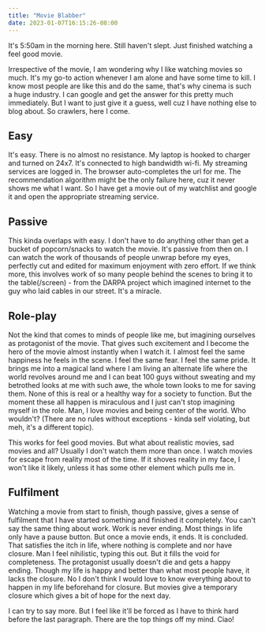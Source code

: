 ```yaml
---
title: "Movie Blabber"
date: 2023-01-07T16:15:26-08:00
---
```


It's 5:50am in the morning here. Still haven't slept. Just finished watching a feel good movie. 

Irrespective of the movie, I am wondering why I like watching movies so much. It's my go-to action whenever I am alone and have some time to kill. I know most people are like this and do the same, that's why cinema is such a huge industry. I can google and get the answer for this pretty much immediately. But I want to just give it a guess, well cuz I have nothing else to blog about. So crawlers, here I come.

## Easy
It's easy. There is no almost no resistance. My laptop is hooked to charger and turned on 24x7. It's connected to high bandwidth wi-fi. My streaming services are logged in. The browser auto-completes the url for me. The recommendation algorithm might be the only failure here, cuz it never shows me what I want. So I have get a movie out of my watchlist and google it and open the appropriate streaming service.   

## Passive
This kinda overlaps with easy. I don't have to do anything other than get a bucket of popcorn/snacks to watch the movie. It's passive from then on. I can watch the work of thousands of people unwrap before my eyes, perfectly cut and edited for maximum enjoyment with zero effort. If we think more, this involves work of so many people behind the scenes to bring it to the table(/screen) - from the DARPA project which imagined internet to the guy who laid cables in our street. It's a miracle.

## Role-play
Not the kind that comes to minds of people like me, but imagining ourselves as protagonist of the movie. That gives such excitement and I become the hero of the movie almost instantly when I watch it. I almost feel the same happiness he feels in the scene. I feel the same fear. I feel the same pride. It brings me into a magical land where I am living an alternate life where the world revolves around me and I can beat 100 guys without sweating and my betrothed looks at me with such awe, the whole town looks to me for saving them. None of this is real or a healthy way for a society to function. But the moment these all happen is miraculous and I just can't stop imagining myself in the role. Man, I love movies and being center of the world. Who wouldn't? (There are no rules without exceptions - kinda self violating, but meh, it's a different topic).

This works for feel good movies. But what about realistic movies, sad movies and all? Usually I don't watch them more than once. I watch movies for escape from reality most of the time. If it shoves reality in my face, I won't like it likely, unless it has some other element which pulls me in.

## Fulfilment
Watching a movie from start to finish, though passive, gives a sense of fulfilment that I have started something and finished it completely. You can't say the same thing about work. Work is never ending. Most things in life only have a pause button. But once a movie ends, it ends. It is concluded. That satisfies the itch in life, where nothing is complete and nor have closure. Man I feel nihilistic, typing this out. But it fills the void for completeness. The protagonist usually doesn't die and gets a happy ending. Though my life is happy and better than what most people have, it lacks the closure. No I don't think I would love to know everything about to happen in my life beforehand for closure. But movies give a temporary closure which gives a bit of hope for the next day.

I can try to say more. But I feel like it'll be forced as I have to think hard before the last paragraph. There are the top things off my mind. Ciao!